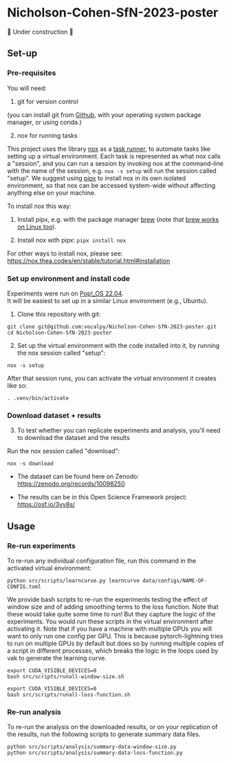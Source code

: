 # Nicholson-Cohen-SfN-2023-poster

🚧 Under construction 🚧

## Set-up

### Pre-requisites

You will need:

1. git for version control

(you can install git from [Github](https://help.github.com/en/github/getting-started-with-github/set-up-git),
with your operating system package manager, or using conda.)

2. nox for running tasks

This project uses the library [nox](https://nox.thea.codes/en/stable/)
as a [task runner](https://scikit-hep.org/developer/tasks),
to automate tasks like setting up a virtual environment.
Each task is represented as what nox calls a "session",
and you can run a session by invoking nox
at the command-line with the name of the session, 
e.g. `nox -s setup` will run the session called "setup". 
We suggest using [pipx](https://github.com/pypa/pipx)
to install nox in its own isolated environment,
so that nox can be accessed system-wide without affecting
anything else on your machine.

To install nox this way:

  1. Install pipx, e.g. with the package manager [brew](https://github.com/pypa/pipx#on-macos)
(note that [brew works on Linux too](https://docs.brew.sh/Homebrew-on-Linux)).

  2. Install nox with pipx: `pipx install nox`

For other ways to install nox, please see:
https://nox.thea.codes/en/stable/tutorial.html#installation

### Set up environment and install code

Experiments were run on [Pop!_OS 22.04](https://pop.system76.com/).  
It will be easiest to set up in a similar Linux environment (e.g., Ubuntu).

1. Clone this repository with git:

```
git clone git@github.com:vocalpy/Nicholson-Cohen-SfN-2023-poster.git
cd Nicholson-Cohen-SfN-2023-poster
```

2. Set up the virtual environment with the code installed into it, by running the nox session called "setup":

```nox -s setup```

After that session runs, you can activate the virtual environment it creates like so:
```console
. .venv/bin/activate
```

### Download dataset + results

3. To test whether you can replicate experiments and analysis, you'll need to download the dataset and the results

Run the nox session called "download":  

```nox -s download```

- The dataset can be found here on Zenodo: 
  https://zenodo.org/records/10098250

- The results can be in this Open Science Framework project:  
  https://osf.io/3yv8s/

## Usage

### Re-run experiments

To re-run any individual configuration file, run this command in the activated virtual environment:

```
python src/scripts/learncurve.py learncurve data/configs/NAME-OF-CONFIG.toml
```

We provide bash scripts to re-run the experiments testing the effect of window size 
and of adding smoothing terms to the loss function.
Note that these would take quite some time to run!
But they capture the logic of the experiments.
You would run these scripts in the virtual environment after activating it.
Note that if you have a machine with multiple GPUs you will want to only run one config per GPU.
This is because pytorch-lightning tries to run on multiple GPUs by default 
but does so by running multiple copies of a script in different processes, 
which breaks the logic in the loops used by vak to generate the learning curve.

```console
export CUDA_VISIBLE_DEVICES=0
bash src/scripts/runall-window-size.sh
```

```console
export CUDA_VISIBLE_DEVICES=0
bash src/scripts/runall-loss-function.sh
```

### Re-run analysis

To re-run the analysis on the downloaded results, 
or on your replication of the results,
run the following scripts to generate summary data files.

```console
python src/scripts/analysis/summary-data-window-size.py
python src/scripts/analysis/summary-data-loss-function.py
```
